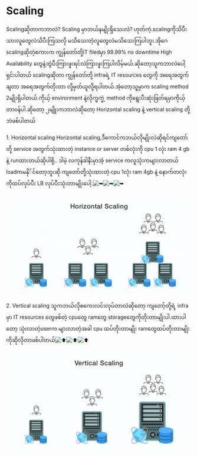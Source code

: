 # Scaling

Scalingဆိုတာကဘာလဲ? Scaling မှာဘယ်နမျိုးရှိသေးလဲ? ဟုတ်ကဲ့.scalingကိုသိပီးသားလူတွေလဲသိပီးကြသလို မသိသေးတဲ့လူတွေလဲမသိသေးကြပါဘူး.အိုဂေ scalingဆိုတဲ့စကားက ကျွန်တော်တို့IT filedမှာ 99.99% no downtime High Availability တွေနဲ့တွဲပီး​ကြားဖူးရင်လဲကြားဖူးကြပါလိမ့်မယ်.ဆိုတော့သူကဘာလဲပေါ့ ရှင်းပါတယ် scalingဆိုတာ ကျွန်တော်တို့ infraရဲ့ IT resources တွေကို အရေအတွက်ချတာ အရေအတွက်တိုးတာ လို့မှတ်ယူလို့ရပါတယ်.အဲ့တော့သူ့မှာက scaling method 2မျိုးရှိပါတယ်.ကိုယ့် environment နဲ့လိုက္ဖက္မဲ့ method ကိုရွေးပီးဆုံးဖြတ်ရမှာကိုယ့်တာဝန်ပါ.ဆိုတော့ ၂မျိူးကဘာလဲဆိုတော့ Horizontal scaling နဲ့ vertical scaling တို့ဘဲဖစ်ပါတယ်

&#x20;1\. Horizontal scaling Horizontal scaling,ဒီကောင်ကဘယ်လိုမျိုးလဲဆိုရင်ကျတော်တို့ service အတွက်သုံးထားတဲ့ instance or server တစ်လုံးကို cpu 1 လုံး ram 4 gb နဲ့ runထားတယ်ဆိုပါစို့.. ဒါမဲ့ လကုန်ခါနီးမှာအဲ့ service ကလူသုံးကများလာတယ် loadကမနို်င်တော့ဘူးဆို ကျတော်တို့သုံးထားတဲ့ cpu 1လုံး ram 4gb နဲ့ နောက်တလုံးကိုထပ်လုပ်ပီး LB လုပ်ပီးသုံးတာမျိုးပေါ့.![➡](https://ssl.gstatic.com/dynamite/emoji/png/32/emoji\_u27a1.png)![➡](https://ssl.gstatic.com/dynamite/emoji/png/32/emoji\_u27a1.png)![➡](https://ssl.gstatic.com/dynamite/emoji/png/32/emoji\_u27a1.png)

![](.gitbook/assets/horizontal-scaling.png)

&#x20;2\. Vertical scaling သူကဘယ်လိုစကေးလင်းလုပ်တာလဲဆိုတော့ ကျတော့်တို့ရဲ့ infra မှာ IT resources တွေဖစ်တဲ့ cpuတွေ ramတွေ storageတွေကိုတိုးတာမျိုးပါ.ထားပါတော့ သုံးလာတဲ့userက များလာတဲ့အခါ cpu ထပ်တိုးတာမျိုး ramတွေထပ်တိုးတာမျိုးကိုဆိုလိုတာဖစ်ပါတယ်![⬆](https://ssl.gstatic.com/dynamite/emoji/png/32/emoji\_u2b06.png)![⬆](https://ssl.gstatic.com/dynamite/emoji/png/32/emoji\_u2b06.png)![⬆](https://ssl.gstatic.com/dynamite/emoji/png/32/emoji\_u2b06.png)

![](.gitbook/assets/vertical-scaling.png)
